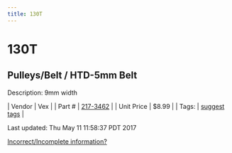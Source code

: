```yaml
---
title: 130T
---
```


# 130T
## Pulleys/Belt / HTD-5mm Belt
Description: 	9mm width 

| Vendor | Vex | 
| Part # | [217-3462](http://www.vexrobotics.com/vexpro/motion/belts-and-pulleys/htdbelts9.html) | 
| Unit Price | $8.99 | 
| Tags: | [suggest tags](https://docs.google.com/forms/d/e/1FAIpQLSeWyY8v3RgOty-MyWmh9U0iivNYN_molChYyS-0U-o-kOAv_g/viewform) | 

Last updated: Thu May 11 11:58:37 PDT 2017

 [Incorrect/Incomplete information?](https://docs.google.com/forms/d/e/1FAIpQLSeWyY8v3RgOty-MyWmh9U0iivNYN_molChYyS-0U-o-kOAv_g/viewform)